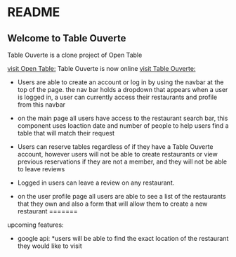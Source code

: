 # README



## Welcome to Table Ouverte

Table Ouverte is a clone project of Open Table

[visit Open Table:](https://www.opentable.com/ "Logo Title Text 1")
Table Ouverte is now online
[visit Table Ouverte:](https://tableouverte.herokuapp.com)


* Users are able to create an account or log in by using the navbar at the top of the page.
the nav bar holds a dropdown that appears when a user is logged in, a user can currently access their restaurants and profile from this navbar 


* on the main page all users have access to the restaurant search bar, 
    this component uses loaction date and number of people to help users find a table that will match their request

* Users can reserve tables regardless of if they have a Table Ouverte account,
however users will not be able to create restaurants or view previous reservations if they are not a member, and they will not be able to leave reviews

* Logged in users can leave a review on any restaurant.
 
* on the user profile page all users are able to see a list of the restaurants that they own and also a form that will allow them to create a new restaurant
=======

upcoming features:

  *  google api:
        *users will be able to find the exact location of the restaurant they would like to visit
 

